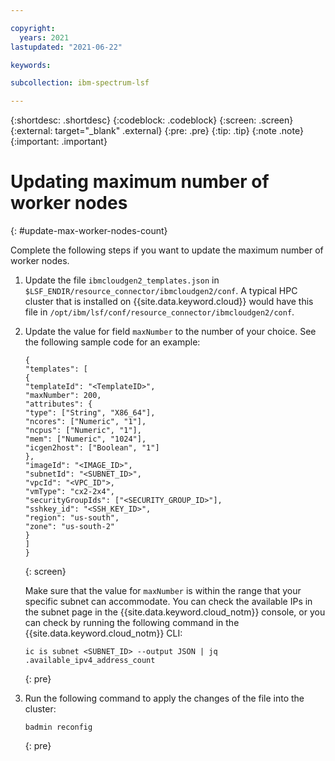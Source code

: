 ```yaml
---

copyright:
  years: 2021
lastupdated: "2021-06-22"

keywords: 

subcollection: ibm-spectrum-lsf

---
```


{:shortdesc: .shortdesc}
{:codeblock: .codeblock}
{:screen: .screen}
{:external: target="_blank" .external}
{:pre: .pre}
{:tip: .tip}
{:note .note}
{:important: .important}

# Updating maximum number of worker nodes
{: #update-max-worker-nodes-count}

Complete the following steps if you want to update the maximum number of worker nodes. 

1. Update the file `ibmcloudgen2_templates.json` in `$LSF_ENDIR/resource_connector/ibmcloudgen2/conf`. A typical HPC cluster that is installed on {{site.data.keyword.cloud}} would have this file in `/opt/ibm/lsf/conf/resource_connector/ibmcloudgen2/conf`.
2. Update the value for field `maxNumber` to the number of your choice. See the following sample code for an example:

    ```
    {
    "templates": [
    {
    "templateId": "<TemplateID>",
    "maxNumber": 200,
    "attributes": {
    "type": ["String", "X86_64"],
    "ncores": ["Numeric", "1"],
    "ncpus": ["Numeric", "1"],
    "mem": ["Numeric", "1024"],
    "icgen2host": ["Boolean", "1"]
    },
    "imageId": "<IMAGE_ID>",
    "subnetId": "<SUBNET_ID>",
    "vpcId": "<VPC_ID">,
    "vmType": "cx2-2x4",
    "securityGroupIds": ["<SECURITY_GROUP_ID>"],
    "sshkey_id": "<SSH_KEY_ID>",
    "region": "us-south",
    "zone": "us-south-2"
    }
    ]
    }  
    ```
    {: screen}

    Make sure that the value for `maxNumber` is within the range that your specific subnet can accommodate. You can check the available IPs in the subnet page in the {{site.data.keyword.cloud_notm}} console, or you can check by running the following command in the {{site.data.keyword.cloud_notm}} CLI: 

    ```
    ic is subnet <SUBNET_ID> --output JSON | jq .available_ipv4_address_count
    ```
    {: pre}

3. Run the following command to apply the changes of the file into the cluster:

    ```
    badmin reconfig
    ```
    {: pre}


